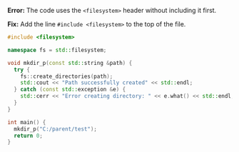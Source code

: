 **Error:** The code uses the `<filesystem>` header without including it first.

**Fix:** Add the line `#include <filesystem>` to the top of the file.

```cpp
#include <filesystem>

namespace fs = std::filesystem;

void mkdir_p(const std::string &path) {
  try {
    fs::create_directories(path);
    std::cout << "Path successfully created" << std::endl;
  } catch (const std::exception &e) {
    std::cerr << "Error creating directory: " << e.what() << std::endl;
  }
}

int main() {
  mkdir_p("C:/parent/test");
  return 0;
}
```
